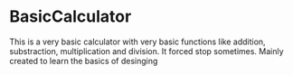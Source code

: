 # BasicCalculator
This is a very basic calculator with very basic functions like addition, substraction, multiplication and division.
It forced stop sometimes.
Mainly created to learn the basics of desinging 
